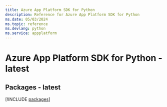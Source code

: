 ```yaml
---
title: Azure App Platform SDK for Python
description: Reference for Azure App Platform SDK for Python
ms.date: 05/03/2024
ms.topic: reference
ms.devlang: python
ms.service: appplatform
---
```

# Azure App Platform SDK for Python - latest
## Packages - latest
[!INCLUDE [packages](app-platform-index.md)]